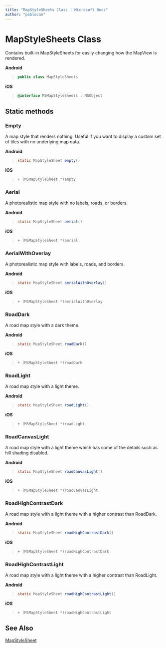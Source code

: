 ```yaml
---
title: "MapStyleSheets Class | Microsoft Docs"
author: "pablocan"
---
```


# MapStyleSheets Class

Contains built-in MapStyleSheets for easily changing how the MapView is rendered.

**Android**

>```java
> public class MapStyleSheets
>```

**iOS**

>```objectivec
> @interface MSMapStyleSheets : NSObject
>```

## Static methods

### Empty

A map style that renders nothing. Useful if you want to display a custom set of tiles with no underlying map data.

**Android**

>```java
> static MapStyleSheet empty()
>```

**iOS**

>```objectivec
> + (MSMapStyleSheet *)empty
>```

### Aerial

A photorealistic map style with no labels, roads, or borders.

**Android**

>```java
> static MapStyleSheet aerial()
>```

**iOS**

>```objectivec
> + (MSMapStyleSheet *)aerial
>```

### AerialWithOverlay

A photorealistic map style with labels, roads, and borders.

**Android**

>```java
> static MapStyleSheet aerialWithOverlay()
>```

**iOS**

>```objectivec
> + (MSMapStyleSheet *)aerialWithOverlay
>```

### RoadDark

A road map style with a dark theme.

**Android**

>```java
> static MapStyleSheet roadDark()
>```


**iOS**

>```objectivec
> + (MSMapStyleSheet *)roadDark
>```

### RoadLight

A road map style with a light theme.

**Android**

>```java
> static MapStyleSheet roadLight()
>```

**iOS**

>```objectivec
> + (MSMapStyleSheet *)roadLight
>```

### RoadCanvasLight

A road map style with a light theme which has some of the details such as hill shading disabled.

**Android**

>```java
> static MapStyleSheet roadCanvasLight()
>```

**iOS**

>```objectivec
> + (MSMapStyleSheet *)roadCanvasLight
>```

### RoadHighContrastDark

A road map style with a light theme with a higher contrast than RoadDark.

**Android**

>```java
> static MapStyleSheet roadHighContrastDark()
>```

**iOS**

>```objectivec
> + (MSMapStyleSheet *)roadHighContrastDark
>```

### RoadHighContrastLight

A road map style with a light theme with a higher contrast than RoadLight.

**Android**

>```java
> static MapStyleSheet roadHighContrastLight()
>```

**iOS**

>```objectivec
> + (MSMapStyleSheet *)roadHighContrastLight
>```

## See Also

[MapStyleSheet](MapStyleSheet-class.md)